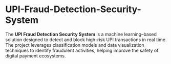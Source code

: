 # UPI-Fraud-Detection-Security-System
The **UPI Fraud Detection Security System** is a machine learning–based solution designed to detect and block high-risk UPI transactions in real time.   The project leverages classification models and data visualization techniques to identify fraudulent activities, helping improve the safety of digital payment ecosystems.
